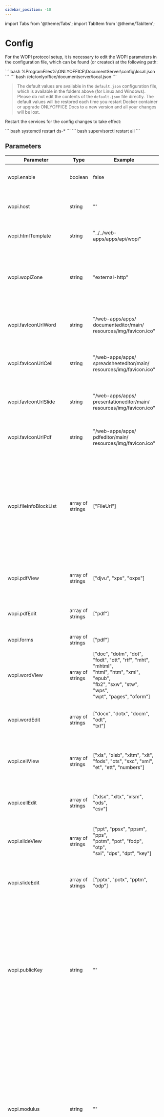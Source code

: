 ```yaml
---
sidebar_position: -10
---
```


import Tabs from '@theme/Tabs';
import TabItem from '@theme/TabItem';

# Config

For the WOPI protocol setup, it is necessary to edit the WOPI parameters in the configuration file, which can be found (or created) at the following path:

<Tabs>
  <TabItem value="windows" label="Windows">
      ``` bash
      %ProgramFiles%\ONLYOFFICE\DocumentServer\config\local.json
      ```
  </TabItem>
  <TabItem value="linux" label="Linux">
      ``` bash
      /etc/onlyoffice/documentserver/local.json
      ```
  </TabItem>
</Tabs>

> The default values are available in the `default.json` configuration file, which is available in the folders above (for Linux and Windows). Please do not edit the contents of the `default.json` file directly. The default values will be restored each time you restart Docker container or upgrade ONLYOFFICE Docs to a new version and all your changes will be lost.

Restart the services for the config changes to take effect:

<Tabs>
  <TabItem value="rpm-deb" label="RPM/DEB packages">
      ``` bash
      systemctl restart ds-*
      ```
  </TabItem>
  <TabItem value="docker" label="Docker">
      ``` bash
      supervisorctl restart all
      ```
  </TabItem>
</Tabs>

## Parameters

| Parameter                      | Type             | Example                                                                                                                                                      | Description                                                                                                                                                                                                                                      |
| ------------------------------ | ---------------- | ------------------------------------------------------------------------------------------------------------------------------------------------------------ | ------------------------------------------------------------------------------------------------------------------------------------------------------------------------------------------------------------------------------------------------ |
| wopi.enable                    | boolean          | false                                                                                                                                                        | Defines if WOPI is enabled or not.                                                                                                                                                                                                               |
| wopi.host                      | string           | ""                                                                                                                                                           | Defines the WOPI host (host name or IP address).                                                                                                                                                                                                 |
| wopi.htmlTemplate              | string           | "../../web-apps/apps/api/wopi"                                                                                                                               | Defines a path to the WOPI HTML template.                                                                                                                                                                                                        |
| wopi.wopiZone                  | string           | "external-http"                                                                                                                                              | Defines a zone that the document server uses to navigate the browser to the WOPI application.                                                                                                                                                    |
| wopi.favIconUrlWord            | string           | "/web-apps/apps/<br/>documenteditor/main/<br/>resources/img/favicon.ico"                                                                                     | Defines a path to the favicon for the document editor.                                                                                                                                                                                           |
| wopi.favIconUrlCell            | string           | "/web-apps/apps/<br/>spreadsheeteditor/main/<br/>resources/img/favicon.ico"                                                                                  | Defines a path to the favicon for the spreadsheet editor.                                                                                                                                                                                        |
| wopi.favIconUrlSlide           | string           | "/web-apps/apps/<br/>presentationeditor/main/<br/>resources/img/favicon.ico"                                                                                 | Defines a path to the favicon for the presentation editor.                                                                                                                                                                                       |
| wopi.favIconUrlPdf             | string           | "/web-apps/apps/<br/>pdfeditor/main/<br/>resources/img/favicon.ico"                                                                                          | Defines a path to the favicon for the pdf editor.                                                                                                                                                                                                |
| wopi.fileInfoBlockList         | array of strings | \["FileUrl"]                                                                                                                                                 | Defines a list of WOPI file information parameters that are blocked when sending this array to the browser. However, these parameters are available on the server.                                                                               |
| wopi.pdfView                   | array of strings | \["djvu", "xps", "oxps"]                                                                                                                                     | Defines the file types that can be viewed in the pdf editor.                                                                                                                                                                                     |
| wopi.pdfEdit                   | array of strings | \["pdf"]                                                                                                                                                     | Defines the file types that can be edited in the pdf editor.                                                                                                                                                                                     |
| wopi.forms                     | array of strings | \["pdf"]                                                                                                                                                     | Defines the form file types.                                                                                                                                                                                                                     |
| wopi.wordView                  | array of strings | \["doc", "dotm", "dot", "fodt", "ott", "rtf", "mht", "mhtml",<br/>"html", "htm", "xml", "epub",<br/>"fb2", "sxw", "stw", "wps",<br/>"wpt", "pages", "oform"] | Defines the file types that can be viewed in the document editor.                                                                                                                                                                                |
| wopi.wordEdit                  | array of strings | \["docx", "dotx", "docm", "odt",<br/>"txt"]                                                                                                                  | Defines the file types that can be edited in the document editor.                                                                                                                                                                                |
| wopi.cellView                  | array of strings | \["xls", "xlsb", "xltm", "xlt",<br/>"fods", "ots", "sxc", "xml",<br/>"et", "ett", "numbers"]                                                                 | Defines the file types that can be viewed in the spreadsheet editor.                                                                                                                                                                             |
| wopi.cellEdit                  | array of strings | \["xlsx", "xltx", "xlsm", "ods",<br/>"csv"]                                                                                                                  | Defines the file types that can be edited in the spreadsheet <br/>editor.                                                                                                                                                                        |
| wopi.slideView                 | array of strings | \["ppt", "ppsx", "ppsm", "pps",<br/>"potm", "pot", "fodp", "otp",<br/>"sxi", "dps", "dpt", "key"]                                                            | Defines the file types that can be edited in the presentation editor.                                                                                                                                                                            |
| wopi.slideEdit                 | array of strings | \["pptx", "potx", "pptm", "odp"]                                                                                                                             | Defines the file types that can be viewed in the spreadsheet editor.                                                                                                                                                                             |
| wopi.publicKey                 | string           | ""                                                                                                                                                           | Defines the public key that the integrator uses to check the private key.<br/><br/>Please note that starting from version 8.3, the values of this parameter in the *default.json* and *local.json* files are different.                          |
| wopi.modulus                   | string           | ""                                                                                                                                                           | Defines the RSA modulus in the Base64-encoded format that is used to retrieve the public key.<br/><br/>Please note that starting from version 8.3, the values of this parameter in the *default.json* and *local.json* files are different.      |
| wopi.exponent                  | string           | "65537"                                                                                                                                                      | Defines the RSA exponent in the Base64-encoded format that is used to retrieve the public key.                                                                                                                                                   |
| wopi.privateKey                | string           | ""                                                                                                                                                           | Defines the private key that signs the document server request.<br/><br/>Please note that starting from version 8.3, the values of this parameter in the *default.json* and *local.json* files are different.                                    |
| wopi.publicKeyOld              | string           | ""                                                                                                                                                           | Defines the old public key that the integrator used to check the private key.<br/><br/>Please note that starting from version 8.3, the values of this parameter in the *default.json* and *local.json* files are different.                      |
| wopi.modulusOld                | string           | ""                                                                                                                                                           | Defines the old RSA modulus in the Base64-encoded format that was used to retrieve the public key.<br/><br/>Please note that starting from version 8.3, the values of this parameter in the *default.json* and *local.json* files are different. |
| wopi.exponentOld               | string           | "65537"                                                                                                                                                      | Defines the old RSA exponent in the Base64-encoded format that was used to retrieve the public key.                                                                                                                                              |
| wopi.privateKeyOld             | string           | ""                                                                                                                                                           | Defines the old private key that signed the document server request.<br/><br/>Please note that starting from version 8.3, the values of this parameter in the *default.json* and *local.json* files are different.                               |
| wopi.refreshLockInterval       | string           | "10m"                                                                                                                                                        | Defines the interval time in minutes for refreshing the lock on a file by resetting its automatic expiration timer to 30 minutes.                                                                                                                |
| wopi.dummy                     | object           |                                                                                                                                                              | Defines the properties of dummy handlers for stress testing.                                                                                                                                                                                     |
| wopi.dummy.enable              | boolean          | false                                                                                                                                                        | Defines if the dummy handlers are enabled or not.                                                                                                                                                                                                |
| wopi.dummy.<br/>sampleFilePath | string           | ""                                                                                                                                                           | Defines the dummy path to the sample file.                                                                                                                                                                                                       |

## Example

``` json
{
  "wopi": {
    "enable": false,
    "host": "",
    "htmlTemplate": "../../web-apps/apps/api/wopi",
    "wopiZone": "external-http",
    "favIconUrlWord": "/web-apps/apps/documenteditor/main/resources/img/favicon.ico",
    "favIconUrlCell": "/web-apps/apps/spreadsheeteditor/main/resources/img/favicon.ico",
    "favIconUrlSlide": "/web-apps/apps/presentationeditor/main/resources/img/favicon.ico",
    "favIconUrlPdf": "/web-apps/apps/pdfeditor/main/resources/img/favicon.ico",
    "fileInfoBlockList": ["FileUrl"],
    "pdfView": ["djvu", "xps", "oxps"],
    "pdfEdit": ["pdf"],
    "forms": ["pdf"],
    "wordView": ["doc", "dotm", "dot", "fodt", "ott", "rtf", "mht", "mhtml", "html", "htm", "xml", "epub", "fb2", "sxw", "stw", "wps", "wpt", "pages", "oform"],
    "wordEdit": ["docx", "dotx", "docm", "odt", "txt"],
    "cellView": ["xls", "xlsb", "xltm", "xlt", "fods", "ots", "sxc", "xml", "et", "ett", "numbers"],
    "cellEdit": ["xlsx", "xltx", "xlsm", "ods", "csv"],
    "slideView": ["ppt", "ppsx", "ppsm", "pps", "potm", "pot", "fodp", "otp", "sxi", "dps", "dpt", "key"],
    "slideEdit": ["pptx", "potx", "pptm", "odp"],
    "publicKey": "",
    "modulus": "",
    "exponent": 65537,
    "privateKey": "",
    "publicKeyOld": "",
    "modulusOld": "",
    "exponentOld": 65537,
    "privateKeyOld": "",
    "refreshLockInterval": "10m",
    "dummy": {
      "enable": false,
      "sampleFilePath": ""
    }
  }
}
```

